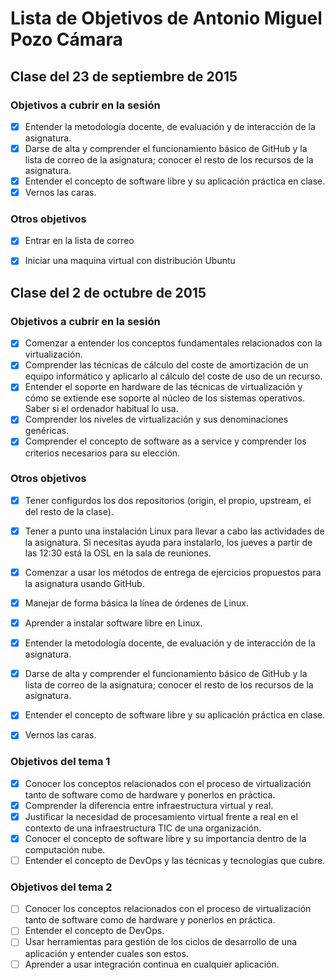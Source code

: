 
# Lista de Objetivos de Antonio Miguel Pozo Cámara

## Clase del 23 de septiembre de 2015
### Objetivos a cubrir en la sesión

- [x] Entender la metodología docente, de evaluación y de interacción de la asignatura.
- [x] Darse de alta y comprender el funcionamiento básico de GitHub y la lista de correo de la asignatura; conocer el resto de los recursos de la asignatura.
- [x] Entender el concepto de software libre y su aplicación práctica en clase.
- [x] Vernos las caras.

### Otros objetivos

- [x] Entrar en la lista de correo
- [x] Iniciar una maquina virtual con distribución Ubuntu



## Clase del 2 de octubre de 2015
### Objetivos a cubrir en la sesión

- [x] Comenzar a entender los conceptos fundamentales relacionados con la virtualización.
- [x] Comprender las técnicas de cálculo del coste de amortización de un equipo informático y aplicarlo al cálculo del coste de uso de un recurso.
- [x] Entender el soporte en hardware de las técnicas de virtualización y cómo se extiende ese soporte al núcleo de los sistemas operativos. Saber si el ordenador habitual lo usa.
- [x] Comprender los niveles de virtualización y sus denominaciones genéricas.
- [x] Comprender el concepto de software as a service y comprender los criterios necesarios para su elección.

### Otros objetivos

- [x] Tener configurdos los dos repositorios (origin, el propio, upstream, el del resto de la clase).
- [x] Tener a punto una instalación Linux para llevar a cabo las actividades de la asignatura. Si necesitas ayuda para instalarlo, los jueves a partir de las 12:30 está la OSL en la sala de reuniones.
- [x] Comenzar a usar los métodos de entrega de ejercicios propuestos para la asignatura usando GitHub.
- [x] Manejar de forma básica la línea de órdenes de Linux.
- [x] Aprender a instalar software libre en Linux.

- [x] Entender la metodología docente, de evaluación y de interacción de la asignatura.

- [x] Darse de alta y comprender el funcionamiento básico de GitHub y la lista de correo de la asignatura; conocer el resto de los recursos de la asignatura.

- [x] Entender el concepto de software libre y su aplicación práctica en clase.

- [x] Vernos las caras.

### Objetivos del tema 1

- [x] Conocer los conceptos relacionados con el proceso de virtualización tanto de software como de hardware y ponerlos en práctica.
- [x] Comprender la diferencia entre infraestructura virtual y real.
- [x] Justificar la necesidad de procesamiento virtual frente a real en el contexto de una infraestructura TIC de una organización.
- [x] Conocer el concepto de software libre y su importancia dentro de la computación nube.
- [ ] Entender el concepto de DevOps y las técnicas y tecnologías que cubre.

### Objetivos del tema 2

- [ ] Conocer los conceptos relacionados con el proceso de virtualización tanto de software como de hardware y ponerlos en práctica.
- [ ] Entender el concepto de DevOps.
- [ ] Usar herramientas para gestión de los ciclos de desarrollo de una aplicación y entender cuales son estos.
- [ ] Aprender a usar integración continua en cualquier aplicación.
